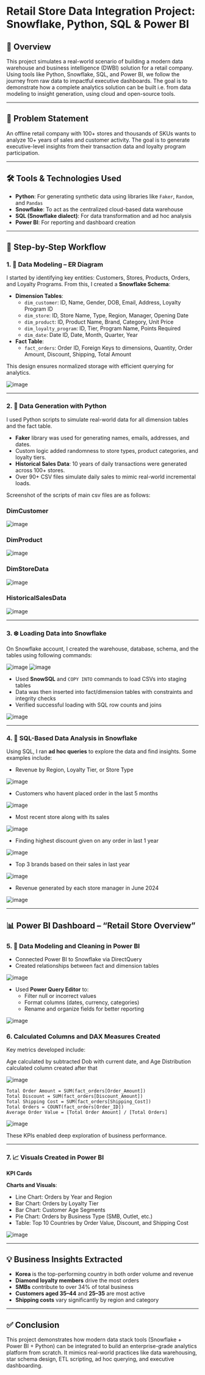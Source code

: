 # Retail Store Data Integration Project: Snowflake, Python, SQL & Power BI

## 📌 Overview
This project simulates a real-world scenario of building a modern data warehouse and business intelligence (DWBI) solution for a retail company. Using tools like Python, Snowflake, SQL, and Power BI, we follow the journey from raw data to impactful executive dashboards. The goal is to demonstrate how a complete analytics solution can be built i.e. from data modeling to insight generation, using cloud and open-source tools.

---

## 🧩 Problem Statement
An offline retail company with 100+ stores and thousands of SKUs wants to analyze 10+ years of sales and customer activity. The goal is to generate executive-level insights from their transaction data and loyalty program participation.

---

## 🛠️ Tools & Technologies Used
- **Python**: For generating synthetic data using libraries like `Faker`, `Random`, and `Pandas`
- **Snowflake**: To act as the centralized cloud-based data warehouse
- **SQL (Snowflake dialect)**: For data transformation and ad hoc analysis
- **Power BI**: For reporting and dashboard creation

---


## 🔄 Step-by-Step Workflow

### 1. 📐 Data Modeling – ER Diagram
I started by identifying key entities: Customers, Stores, Products, Orders, and Loyalty Programs. From this, I created a **Snowflake Schema**:

- **Dimension Tables**:
  - `dim_customer`: ID, Name, Gender, DOB, Email, Address, Loyalty Program ID
  - `dim_store`: ID, Store Name, Type, Region, Manager, Opening Date
  - `dim_product`: ID, Product Name, Brand, Category, Unit Price
  - `dim_loyalty_program`: ID, Tier, Program Name, Points Required
  - `dim_date`: Date ID, Date, Month, Quarter, Year
- **Fact Table**:
  - `fact_orders`: Order ID, Foreign Keys to dimensions, Quantity, Order Amount, Discount, Shipping, Total Amount

This design ensures normalized storage with efficient querying for analytics.


![image](https://github.com/user-attachments/assets/cd657b80-a6ef-4e1b-99c0-4832bfd669ef)


---

### 2. 🐍 Data Generation with Python
I used Python scripts to simulate real-world data for all dimension tables and the fact table.

- **Faker** library was used for generating names, emails, addresses, and dates.
- Custom logic added randomness to store types, product categories, and loyalty tiers.
- **Historical Sales Data**: 10 years of daily transactions were generated across 100+ stores.
- Over 90+ CSV files simulate daily sales to mimic real-world incremental loads.

Screenshot of the scripts of main csv files are as follows:


### DimCustomer

![image](https://github.com/user-attachments/assets/791bcd54-b96d-4d37-aef7-224ca61c6204)


### DimProduct

![image](https://github.com/user-attachments/assets/9ea9143e-d4ad-474c-8ac9-b8bc1b19a1d5)


### DimStoreData

![image](https://github.com/user-attachments/assets/92168557-dd2e-4768-8111-a53c93712de6)


### HistoricalSalesData

![image](https://github.com/user-attachments/assets/41d99f1f-79c0-4f50-86e6-519d83411a0b)



---

### 3. ❄️ Loading Data into Snowflake
On Snowflake account, I created the warehouse, database, schema, and the tables using following commands:

![image](https://github.com/user-attachments/assets/bb800166-236f-4ee6-b2cf-3fa082496bc3)
![image](https://github.com/user-attachments/assets/b277ceb6-8bfb-471d-9495-515166224881)




- Used **SnowSQL** and `COPY INTO` commands to load CSVs into staging tables
- Data was then inserted into fact/dimension tables with constraints and integrity checks
- Verified successful loading with SQL row counts and joins

![image](https://github.com/user-attachments/assets/d3c617b7-0943-4c1e-84d6-d7e39d005bfc)

---

### 4. 🧠 SQL-Based Data Analysis in Snowflake
Using SQL, I ran **ad hoc queries** to explore the data and find insights. Some examples include:

- Revenue by Region, Loyalty Tier, or Store Type

![image](https://github.com/user-attachments/assets/233f548b-6499-441a-a6e4-a1c080b02677)

- Customers who havent placed order in the last 5 months

![image](https://github.com/user-attachments/assets/14bf4329-01a9-4687-b043-588536a5fed2)

- Most recent store along with its sales

![image](https://github.com/user-attachments/assets/ad576b3c-af6a-407f-811d-4f09e3ea6a0b)

- Finding highest discount given on any order in last 1 year

![image](https://github.com/user-attachments/assets/735c2b48-1564-44d9-ba80-62e9232e6036)

- Top 3 brands based on their sales in last year

![image](https://github.com/user-attachments/assets/1c175bf2-294f-47d7-ba69-889b8d631577)
  
- Revenue generated by each store manager in June 2024

![image](https://github.com/user-attachments/assets/c1080b0e-7508-47b6-85a9-71051595714f)



---


## 📊 Power BI Dashboard – “Retail Store Overview”

### 5. 🔧 Data Modeling and Cleaning in Power BI
- Connected Power BI to Snowflake via DirectQuery
- Created relationships between fact and dimension tables

![image](https://github.com/user-attachments/assets/1e5e8a66-d8e4-44e1-8d1a-d5ac27792db6)


- Used **Power Query Editor** to:
  - Filter null or incorrect values
  - Format columns (dates, currency, categories)
  - Rename and organize fields for better reporting

![image](https://github.com/user-attachments/assets/638264b4-710c-448c-87e6-47786fc9726f)


### 6. Calculated Columns and DAX Measures Created
Key metrics developed include:

Age calculated by subtracted Dob with current date, and Age Distribution calculated column created after that

![image](https://github.com/user-attachments/assets/a470fd86-63b1-4705-935f-389a93714cae)


```DAX
Total Order Amount = SUM(fact_orders[Order_Amount])
Total Discount = SUM(fact_orders[Discount_Amount])
Total Shipping Cost = SUM(fact_orders[Shipping_Cost])
Total Orders = COUNT(fact_orders[Order_ID])
Average Order Value = [Total Order Amount] / [Total Orders]
```

![image](https://github.com/user-attachments/assets/cf7dca5d-0cc9-4630-9451-60dc82f3483f)


These KPIs enabled deep exploration of business performance.

---

### 7. 📈 Visuals Created in Power BI

**KPI Cards**

**Charts and Visuals**:
- Line Chart: Orders by Year and Region
- Bar Chart: Orders by Loyalty Tier
- Bar Chart: Customer Age Segments
- Pie Chart: Orders by Business Type (SMB, Outlet, etc.)
- Table: Top 10 Countries by Order Value, Discount, and Shipping Cost

![image](https://github.com/user-attachments/assets/08ee9b3b-19d6-4292-96e6-01633a3a2759)


---

## 💡 Business Insights Extracted
- **Korea** is the top-performing country in both order volume and revenue
- **Diamond loyalty members** drive the most orders
- **SMBs** contribute to over 34% of total business
- **Customers aged 35–44** and **25–35** are most active
- **Shipping costs** vary significantly by region and category

---

## ✅ Conclusion
This project demonstrates how modern data stack tools (Snowflake + Power BI + Python) can be integrated to build an enterprise-grade analytics platform from scratch. It mimics real-world practices like data warehousing, star schema design, ETL scripting, ad hoc querying, and executive dashboarding.

